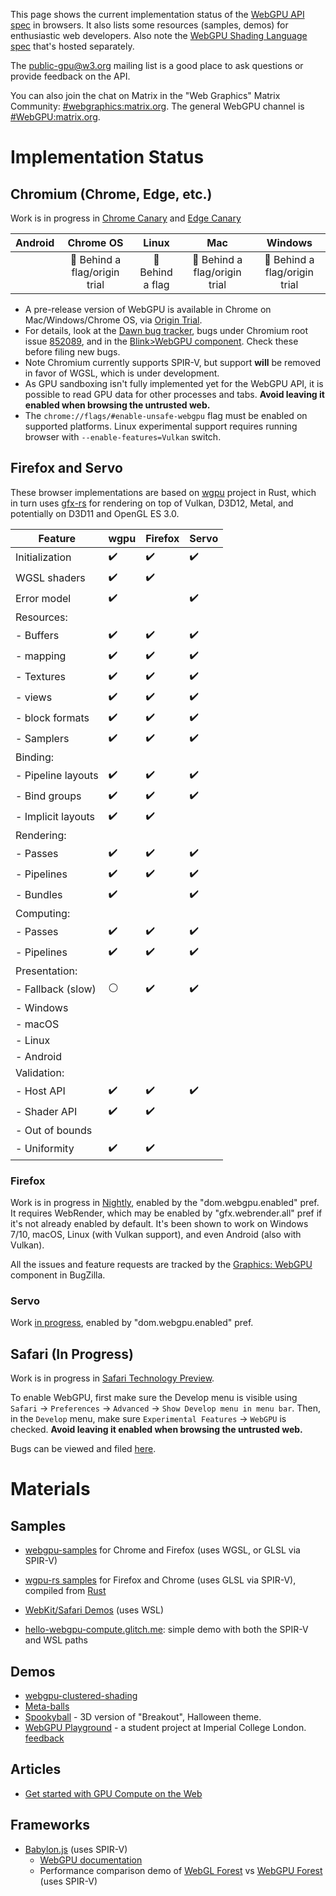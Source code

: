 This page shows the current implementation status of the [WebGPU API spec](https://gpuweb.github.io/gpuweb/) in browsers. It also lists some resources (samples, demos) for enthusiastic web developers. Also note the [WebGPU Shading Language spec](https://gpuweb.github.io/gpuweb/wgsl/) that's hosted separately.

The [public-gpu@w3.org](https://lists.w3.org/Archives/Public/public-gpu/) mailing list is a good place to ask questions or provide feedback on the API.

You can also join the chat on Matrix in the "Web Graphics" Matrix Community: [#webgraphics:matrix.org](https://matrix.to/#/#webgraphics:matrix.org). The general WebGPU channel is [#WebGPU:matrix.org](https://matrix.to/#/#WebGPU:matrix.org).

# Implementation Status

## Chromium (Chrome, Edge, etc.)

Work is in progress in [Chrome Canary](http://chrome.com/canary) and [Edge Canary](https://www.microsoftedgeinsider.com/en-us/download)

| Android  | Chrome OS | Linux | Mac | Windows |
| :------: | :-------: | :---: | :-: | :-----: |
|          | 👷 Behind a flag/origin trial | 👷 Behind a flag | 👷 Behind a flag/origin trial | 👷 Behind a flag/origin trial |

* A pre-release version of WebGPU is available in Chrome on Mac/Windows/Chrome OS, via [Origin Trial](https://developer.chrome.com/origintrials/#/view_trial/118219490218475521).
* For details, look at the
    [Dawn bug tracker](https://crbug.com/dawn),
    bugs under Chromium root issue [852089](https://bugs.chromium.org/p/chromium/issues/detail?id=852089),
    and in the [Blink&gt;WebGPU component](https://bugs.chromium.org/p/chromium/issues/list?q=component:Blink%3EWebGPU).
    Check these before filing new bugs.
* Note Chromium currently supports SPIR-V, but support **will** be removed in favor of WGSL, which is under development.
* As GPU sandboxing isn't fully implemented yet for the WebGPU API, it is possible to read GPU data for other processes and tabs. **Avoid leaving it enabled when browsing the untrusted web.**
* The `chrome://flags/#enable-unsafe-webgpu` flag must be enabled on supported platforms. Linux experimental support requires running browser with `--enable-features=Vulkan` switch.

## Firefox and Servo

These browser implementations are based on [wgpu](https://github.com/gfx-rs/wgpu) project in Rust, which in turn uses [gfx-rs](https://github.com/gfx-rs/gfx) for rendering on top of Vulkan, D3D12, Metal, and potentially on D3D11 and OpenGL ES 3.0.

| Feature            | wgpu               | Firefox            | Servo              |
| ------------------ | ------------------ | ------------------ | ------------------ |
| Initialization     | :heavy_check_mark: | :heavy_check_mark: | :heavy_check_mark: |
| WGSL shaders       | :heavy_check_mark: | :heavy_check_mark: |                    |
| Error model        | :heavy_check_mark: |                    | :heavy_check_mark: |
| Resources:         |                    |                    |                    |
| - Buffers          | :heavy_check_mark: | :heavy_check_mark: | :heavy_check_mark: |
|   - mapping        | :heavy_check_mark: | :heavy_check_mark: | :heavy_check_mark: |
| - Textures         | :heavy_check_mark: | :heavy_check_mark: | :heavy_check_mark: |
|    - views         | :heavy_check_mark: | :heavy_check_mark: | :heavy_check_mark: |
|    - block formats | :heavy_check_mark: | :heavy_check_mark: | :heavy_check_mark: |
| - Samplers         | :heavy_check_mark: | :heavy_check_mark: | :heavy_check_mark: |
| Binding:           |                    |                    |                    |
| - Pipeline layouts | :heavy_check_mark: | :heavy_check_mark: | :heavy_check_mark: |
| - Bind groups      | :heavy_check_mark: | :heavy_check_mark: | :heavy_check_mark: |
| - Implicit layouts | :heavy_check_mark: | :heavy_check_mark: |                    |
| Rendering:         |                    |                    |                    |
| - Passes           | :heavy_check_mark: | :heavy_check_mark: | :heavy_check_mark: |
| - Pipelines        | :heavy_check_mark: | :heavy_check_mark: | :heavy_check_mark: |
| - Bundles          | :heavy_check_mark: |                    | :heavy_check_mark: |
| Computing:         |                    |                    |                    |
| - Passes           | :heavy_check_mark: | :heavy_check_mark: | :heavy_check_mark: |
| - Pipelines        | :heavy_check_mark: | :heavy_check_mark: | :heavy_check_mark: |
| Presentation:      |                    |                    |                    |
| - Fallback (slow)  | :white_circle:     | :heavy_check_mark: | :heavy_check_mark: |
| - Windows          |                    |                    |                    |
| - macOS            |                    |                    |                    |
| - Linux            |                    |                    |                    |
| - Android          |                    |                    |                    |
| Validation:        |                    |                    |                    |
| - Host API         | :heavy_check_mark: | :heavy_check_mark: | :heavy_check_mark: |
| - Shader API       | :heavy_check_mark: | :heavy_check_mark: |                    |
| - Out of bounds    |                    |                    |                    |
| - Uniformity       | :heavy_check_mark: | :heavy_check_mark: |                    |

### Firefox

Work is in progress in [Nightly](https://nightly.mozilla.org/), enabled by the "dom.webgpu.enabled" pref. It requires WebRender, which may be enabled by "gfx.webrender.all" pref if it's not already enabled by default. It's been shown to work on Windows 7/10, macOS, Linux (with Vulkan support), and even Android (also with Vulkan).

All the issues and feature requests are tracked by the [Graphics: WebGPU](https://bugzilla.mozilla.org/buglist.cgi?product=Core&component=Graphics%3A%20WebGPU) component in BugZilla.

### Servo

Work [in progress](https://github.com/servo/servo/projects/24), enabled by "dom.webgpu.enabled" pref.

## Safari (In Progress)

Work is in progress in [Safari Technology Preview](https://developer.apple.com/safari/technology-preview/).

To enable WebGPU, first make sure the Develop menu is visible using `Safari` → `Preferences` → `Advanced` → `Show Develop menu in menu bar`. Then, in the `Develop` menu, make sure `Experimental Features` → `WebGPU` is checked. **Avoid leaving it enabled when browsing the untrusted web.**

Bugs can be viewed and filed [here](https://bugs.webkit.org/buglist.cgi?bug_status=UNCONFIRMED&bug_status=NEW&bug_status=ASSIGNED&bug_status=REOPENED&component=WebGPU).

# Materials

## Samples

* [webgpu-samples](https://austineng.github.io/webgpu-samples/) for Chrome and Firefox (uses WGSL, or GLSL via SPIR-V)

* [wgpu-rs samples](https://wgpu.rs) for Firefox and Chrome (uses GLSL via SPIR-V), compiled from [Rust](https://github.com/gfx-rs/wgpu-rs)

* [WebKit/Safari Demos](https://webkit.org/demos/webgpu) (uses WSL)

* [hello-webgpu-compute.glitch.me](https://hello-webgpu-compute.glitch.me): simple demo with both the SPIR-V and WSL paths

## Demos

* [webgpu-clustered-shading](https://github.com/toji/webgpu-clustered-shading)
* [Meta-balls](https://toji.github.io/webgpu-metaballs/)
* [Spookyball](https://spookyball.com/) - 3D version of "Breakout", Halloween theme.
* [WebGPU Playground](webgpu-playground.netlify.app) - a student project at Imperial College London. [feedback](https://forms.office.com/pages/responsepage.aspx?id=B3WJK4zudUWDC0-CZ8PTB-fvlzml-hFEprxqLaQ4CghUNUlDRzlRUFYwTVdBWlVVN1AzQzk2NjhNMS4u)

## Articles

* [Get started with GPU Compute on the Web](https://developers.google.com/web/updates/2019/08/get-started-with-gpu-compute-on-the-web)

## Frameworks

* [Babylon.js](https://www.babylonjs.com/) (uses SPIR-V)
  * [WebGPU documentation](https://doc.babylonjs.com/extensions/webgpu)
  * Performance comparison demo of [WebGL Forest](https://www.babylonjs.com/Demos/WebGPU/forestWebGL.html) vs [WebGPU Forest](https://www.babylonjs.com/Demos/WebGPU/forestWebGPU.html) (uses SPIR-V)